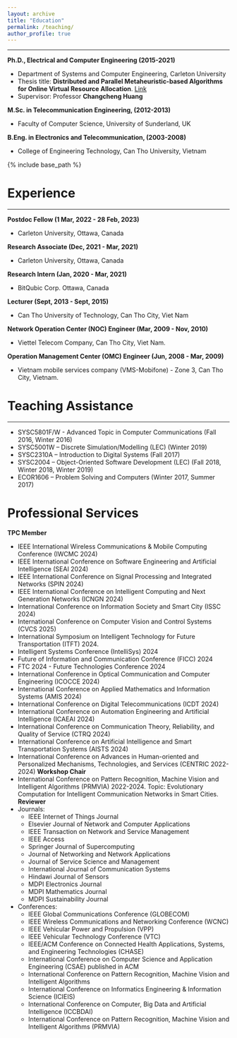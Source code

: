 ```yaml
---
layout: archive
title: "Education"
permalink: /teaching/
author_profile: true
---
```

_____________
**Ph.D., Electrical and Computer Engineering (2015-2021)**
* Department of Systems and Computer Engineering, Carleton University
* Thesis title: **Distributed and Parallel Metaheuristic-based Algorithms for Online Virtual Resource Allocation**. [Link](https://doi.org/10.22215/etd/2021-14647)
* Supervisor: Professor **Changcheng Huang**

**M.Sc. in Telecommunication Engineering, (2012-2013)**
* Faculty of Computer Science, University of Sunderland, UK

**B.Eng. in Electronics and Telecommunication, (2003-2008)**
* College of Engineering Technology, Can Tho University, Vietnam


{% include base_path %}

Experience
====
_______________________
**Postdoc Fellow (1 Mar, 2022 - 28 Feb, 2023)**
* Carleton University, Ottawa, Canada

**Research Associate (Dec, 2021 - Mar, 2021)**
* Carleton University, Ottawa, Canada

**Research Intern (Jan, 2020 - Mar, 2021)**
* BitQubic Corp. Ottawa, Canada 

**Lecturer 	(Sept, 2013 - Sept, 2015)**
* Can Tho University of Technology, Can Tho City, Viet Nam

**Network Operation Center (NOC) Engineer 	(Mar, 2009 - Nov, 2010)**
* Viettel Telecom Company, Can Tho City, Viet Nam.	    

**Operation Management Center (OMC) Engineer (Jun, 2008 - Mar, 2009)**
* Vietnam mobile services company (VMS-Mobifone) - Zone 3, Can Tho City, Vietnam.

Teaching Assistance
===========
________________
* SYSC5801F/W - Advanced Topic in Computer Communications (Fall 2016, Winter 2016)
* SYSC5001W – Discrete Simulation/Modelling (LEC) (Winter 2019)
* SYSC2310A – Introduction to Digital Systems (Fall 2017)
* SYSC2004 – Object-Oriented Software Development (LEC) (Fall 2018, Winter 2018, Winter 2019)
* ECOR1606 – Problem Solving and Computers (Winter 2017, Summer 2017)	

Professional Services
============
**TPC Member**
 *	IEEE International Wireless Communications & Mobile Computing Conference (IWCMC 2024)
 *	IEEE International Conference on Software Engineering and Artificial Intelligence (SEAI 2024)
 *	IEEE International Conference on Signal Processing and Integrated Networks (SPIN 2024)
 *	IEEE International Conference on Intelligent Computing and Next Generation Networks (ICNGN 2024)
 *	International Conference on Information Society and Smart City (ISSC 2024)
 *	International Conference on Computer Vision and Control Systems (CVCS 2025)
 *	International Symposium on Intelligent Technology for Future Transportation (ITFT) 2024.
 *	Intelligent Systems Conference (IntelliSys) 2024
 *	Future of Information and Communication Conference (FICC) 2024
 *	FTC 2024 - Future Technologies Conference 2024
 *	International Conference in Optical Communication and Computer Engineering (ICOCCE 2024)
 *	International Conference on Applied Mathematics and Information Systems (AMIS 2024)
 *	International Conference on Digital Telecommunications (ICDT 2024)
 *	International Conference on Automation Engineering and Artificial Intelligence (ICAEAI 2024)
 *	International Conference on Communication Theory, Reliability, and Quality of Service (CTRQ 2024)
 *	International Conference on Artificial Intelligence and Smart Transportation Systems (AISTS 2024)
 *	International Conference on Advances in Human-oriented and Personalized Mechanisms, Technologies, and Services (CENTRIC 2022-2024)
**Workshop Chair**
  * International Conference on Pattern Recognition, Machine Vision and Intelligent Algorithms (PRMVIA) 2022-2024. Topic: Evolutionary Computation for Intelligent Communication Networks in Smart Cities.
**Reviewer**
* Journals:
  * IEEE  Internet of Things  Journal
  * Elsevier Journal of Network and Computer Applications
  * IEEE Transaction on Network and Service Management
  * IEEE Access
  * Springer Journal of Supercomputing
  * Journal of Networking and Network Applications
  * Journal of Service Science and Management 
  * International Journal of Communication Systems
  * Hindawi Journal of Sensors
  * MDPI Electronics Journal
  * MDPI Mathematics Journal
  * MDPI Sustainability Journal
* Conferences: 
  * IEEE Global Communications Conference (GLOBECOM)
  * IEEE Wireless Communications and Networking Conference (WCNC)
  * IEEE Vehicular Power and Propulsion (VPP)
  * IEEE Vehicular Technology Conference (VTC)
  * IEEE/ACM Conference on Connected Health Applications, Systems, and Engineering Technologies (CHASE)
  * International Conference on Computer Science and Application Engineering (CSAE) published in ACM
  * International Conference on Pattern Recognition, Machine Vision and Intelligent Algorithms
  * International Conference on Informatics Engineering & Information Science (ICIEIS)
  * International Conference on Computer, Big Data and Artificial Intelligence (ICCBDAI)
  * International Conference on Pattern Recognition, Machine Vision and Intelligent Algorithms (PRMVIA)

